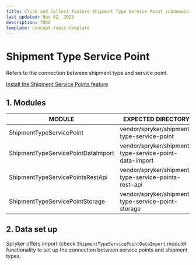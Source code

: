 ```yaml
---
title: Click and Collect feature Shipment Type Service Point subdomain walkthrough
last_updated: Nov 02, 2023
description: TODO
template: concept-topic-template
---
```


# Shipment Type Service Point

Refers to the connection between shipment type and service point.

[Install the Shipment Service Points feature](/docs/pbc/all/install-features/{{page.version}}/install-the-shipment-service-points-feature.html)

## 1. Modules

| MODULE                             | EXPECTED DIRECTORY                                      |
|------------------------------------|---------------------------------------------------------|
| ShipmentTypeServicePoint           | vendor/spryker/shipment-type-service-point              |
| ShipmentTypeServicePointDataImport | vendor/spryker/shipment-type-service-point-data-import  |
| ShipmentTypeServicePointsRestApi   | vendor/spryker/shipment-type-service-points-rest-api    |
| ShipmentTypeServicePointStorage    | vendor/spryker/shipment-type-service-point-storage      |

## 2. Data set up

Spryker offers import (check `ShipmentTypeServicePointDataImport` module) functionality to set up the connection between service points and shipment types.
